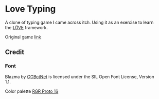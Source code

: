 # Love Typing

A clone of typing game I came across itch. Using it as an exercise to learn the [LÖVE](https://love2d.org/) framework. 

Original game [link](https://mantequilla525.itch.io/word-chain)

## Credit

### Font
Blazma by [GGBotNet](https://www.ggbot.net/fonts/) is licensed under the SIL Open Font License, Version 1.1.



Color palette  [RGR Proto 16](https://lospec.com/palette-list/rgr-proto16)



